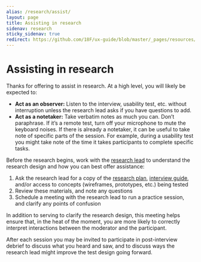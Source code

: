 ```yaml
---
alias: /research/assist/
layout: page
title: Assisting in research
sidenav: research
sticky_sidenav: true
redirect: https://github.com/18F/ux-guide/blob/master/_pages/resources/assisting-in-research.md
---
```


# Assisting in research

Thanks for offering to assist in research. At a high level, you will likely be expected to:

- **Act as an observer:** Listen to the interview, usability test, etc. without interruption unless the research lead asks if you have questions to add.
- **Act as a notetaker:** Take verbatim notes as much you can. Don’t paraphrase. If it’s a remote test, turn off your microphone to mute the keyboard noises. If there is already a notetaker, it can be useful to take note of specific parts of the session. For example, during a usability test you might take note of the time it takes participants to complete specific tasks.

Before the research begins, work with the [research lead](https://github.com/18F/ux-guide/blob/master/_pages/resources/research-lead.md) to understand the research design and how you can best offer assistance:

1. Ask the research lead for a copy of the [research plan](https://github.com/18F/ux-guide/blob/master/_pages/resources/research-plan.md), [interview guide](https://github.com/18F/ux-guide/blob/master/_pages/resources/interview-script.md), and/or access to concepts (wireframes, prototypes, etc.) being tested
2. Review these materials, and note any questions
3. Schedule a meeting with the research lead to run a practice session, and clarify any points of confusion

In addition to serving to clarify the research design, this meeting helps ensure that, in the heat of the moment, you are more likely to correctly interpret interactions between the moderator and the participant.

After each session you may be invited to participate in post-interview debrief to discuss what you heard and saw, and to discuss ways the research lead might improve the test design going forward.
